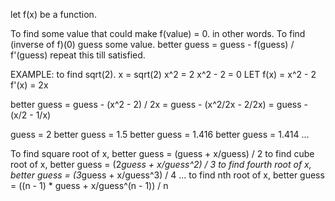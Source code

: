 let f(x) be a function. 

To find some value that could make f(value) = 0.
in other words. To find (inverse of f)(0)
guess some value.
better guess = guess - f(guess) / f'(guess)
repeat this till satisfied.


EXAMPLE:
to find sqrt(2).
x = sqrt(2)
x^2 = 2
x^2 - 2 = 0
LET f(x) = x^2 - 2
f'(x) = 2x

better guess
    = guess - (x^2 - 2) / 2x
    = guess - (x^2/2x - 2/2x)
    = guess - (x/2 - 1/x)

guess = 2
better guess = 1.5
better guess = 1.416
better guess = 1.414
...


To find square root of x,
better guess = (guess + x/guess) / 2
to find cube root of x,
better guess = (2*guess + x/guess^2) / 3
to find fourth root of x,
better guess = (3*guess + x/guess^3) / 4
...
to find nth root of x,
better guess = ((n - 1) * guess + x/guess^(n - 1)) / n
